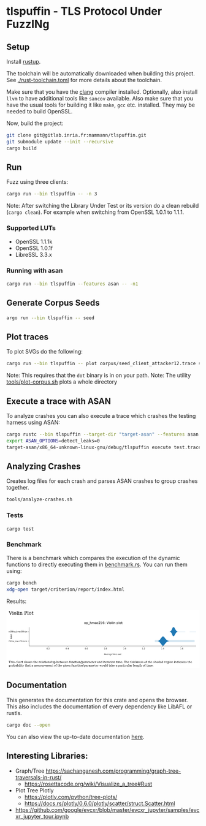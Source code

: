 # tlspuffin - TLS Protocol Under FuzzINg

## Setup

Install [rustup](https://rustup.rs/).

The toolchain will be automatically downloaded when building this project. See [./rust-toolchain.toml](./rust-toolchain.toml) for more details about the toolchain.

Make sure that you have the [clang](https://clang.llvm.org/) compiler installed. Optionally, also install `llvm` to have additional tools like `sancov` available.
Also make sure that you have the usual tools for building it like `make`, `gcc` etc. installed. They may be needed to build OpenSSL.

Now, build the project:

```bash
git clone git@gitlab.inria.fr:mammann/tlspuffin.git
git submodule update --init --recursive
cargo build
```

## Run

Fuzz using three clients:

```bash
cargo run --bin tlspuffin -- -n 3
```

Note: After switching the Library Under Test or its version do a clean rebuild (`cargo clean`). 
For example when switching from OpenSSL 1.0.1 to 1.1.1.

### Supported LUTs

* OpenSSL 1.1.1k
* OpenSSL 1.0.1f
* LibreSSL 3.3.x

### Running with asan

```bash
cargo run --bin tlspuffin --features asan -- -n1
```

## Generate Corpus Seeds

```bash
argo run --bin tlspuffin -- seed
```

## Plot traces

To plot SVGs do the following:

```bash
cargo run --bin tlspuffin -- plot corpus/seed_client_attacker12.trace svg ./plots/seed_client_attacker12
```

Note: This requires that the `dot` binary is in on your path.
Note: The utility [tools/plot-corpus.sh](tools/plot-crashes.sh) plots a whole directory

## Execute a trace with ASAN

To analyze crashes you can also execute a trace which crashes the testing harness using ASAN:

```bash
cargo rustc --bin tlspuffin --target-dir "target-asan" --features asan
export ASAN_OPTIONS=detect_leaks=0
target-asan/x86_64-unknown-linux-gnu/debug/tlspuffin execute test.trace
```


## Analyzing Crashes

Creates log files for each crash and parses ASAN crashes to group crashes together.

```bash
tools/analyze-crashes.sh
```

### Tests

```bash
cargo test
```

### Benchmark

There is a benchmark which compares the execution of the dynamic functions to directly executing them
in [benchmark.rs](benches/benchmark.rs). You can run them using:

```bash
cargo bench
xdg-open target/criterion/report/index.html
```

Results:

![](docs/benchmark_dynamic.png)

## Documentation

This generates the documentation for this crate and opens the browser. This also includes the documentation of every
dependency like LibAFL or rustls.

```bash
cargo doc --open
```

You can also view the up-to-date documentation [here](https://mammann.gitlabpages.inria.fr/tlspuffin/tlspuffin/).

## Interesting Libraries:

* Graph/Tree https://sachanganesh.com/programming/graph-tree-traversals-in-rust/
    * https://rosettacode.org/wiki/Visualize_a_tree#Rust
* Plot Tree Plotly
    * https://plotly.com/python/tree-plots/
    * https://docs.rs/plotly/0.6.0/plotly/scatter/struct.Scatter.html
* https://github.com/google/evcxr/blob/master/evcxr_jupyter/samples/evcxr_jupyter_tour.ipynb

